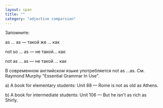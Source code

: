 ```yaml
---
layout: span
title: ""
category: "adjective comparsion"
---
```

<section class='rules'><span><p>Запомните:</p>
as ... as — такой же ... как <p>
not so ... as — не такой... как</p>
<p>
not as ... as — не такой ... как </p>
<p>
 В современном английском языке употребляется not as ...as. См. Raymond Murphy "Essential Grammar In Use".</p>
<p>
a) A book for elementary students: Unit 88 — Rome is not as old as Athens.</p>
<p>
b) A book for intermediate students: Unit 106 — But he isn't as rich as Shirly.</p></span></section>